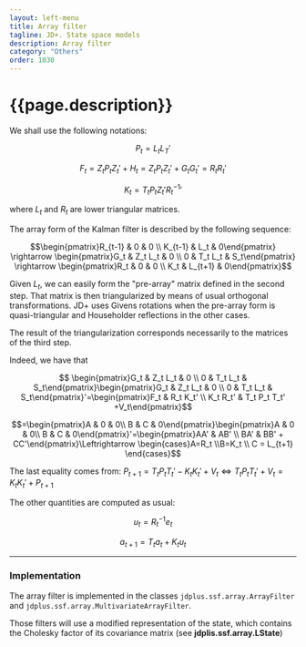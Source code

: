 ```yaml
---
layout: left-menu
title: Array filter
tagline: JD+. State space models
description: Array filter
category: "Others"
order: 1030
---
```

# {{page.description}}

We shall use the following notations:

$$ P_t = L_t L_T'$$ 

$$ F_t = Z_t P_t Z_t' + H_t = Z_t P_t Z_t' + G_t G_t' = R_t R_t' $$

$$ K_t = T_t P_t Z_t' {R_t^{-1}}' $$

where $L_t$ and $R_t$ are lower triangular matrices.

The array form of the Kalman filter is described by the following sequence:

$$\begin{pmatrix}R_{t-1} & 0 & 0 \\ K_{t-1} & L_t & 0\end{pmatrix} \rightarrow \begin{pmatrix}G_t & Z_t L_t & 0 \\ 0 & T_t L_t & S_t\end{pmatrix} \rightarrow \begin{pmatrix}R_t & 0 & 0 \\ K_t & L_{t+1} & 0\end{pmatrix}$$

Given $L_t$, we can easily form the "pre-array" matrix defined in the second step. That matrix is then triangularized by means of usual orthogonal transformations. JD+ uses Givens rotations when the pre-array form is quasi-triangular and Householder reflections in the other cases.

The result of the triangularization corresponds necessarily to the matrices of the third step.

Indeed, we have that

$$ \begin{pmatrix}G_t & Z_t L_t & 0 \\ 0 & T_t L_t & S_t\end{pmatrix}\begin{pmatrix}G_t & Z_t L_t & 0 \\ 0 & T_t L_t & S_t\end{pmatrix}'=\begin{pmatrix}F_t & R_t K_t' \\ K_t R_t' & T_t P_t T_t' +V_t\end{pmatrix}$$  
  

$$=\begin{pmatrix}A & 0 & 0\\ B & C & 0\end{pmatrix}\begin{pmatrix}A & 0 & 0\\ B & C & 0\end{pmatrix}'=\begin{pmatrix}AA' & AB' \\ BA' & BB' + CC'\end{pmatrix}\Leftrightarrow \begin{cases}A=R_t \\B=K_t \\ C = L_{t+1} \end{cases}$$

The last equality comes from: $P_{t+1}=T_t P_t T_t' -K_t K_t' + V_t  \Leftrightarrow T_t P_t T_t'  + V_t = K_t K_t' + P_{t+1}$ 

The other quantities are computed as usual:

$$ u_t = R_t^{-1} e_t $$

$$ a_{t+1} = T_t a_{t} + K_t u_t  $$

---

### Implementation

The array filter is implemented in the classes `jdplus.ssf.array.ArrayFilter` and `jdplus.ssf.array.MultivariateArrayFilter`.

Those filters will use a modified representation of the state, which contains the Cholesky factor of its covariance matrix (see **jdplis.ssf.array.LState**)